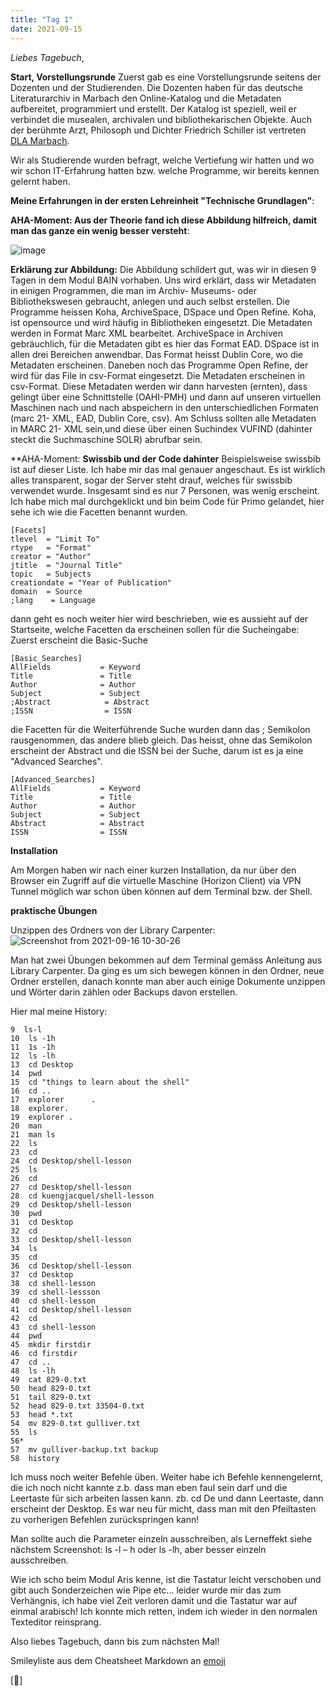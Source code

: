 ```yaml
---
title: "Tag 1"
date: 2021-09-15
---
```

_Liebes Tagebuch_,


**Start, Vorstellungsrunde**
Zuerst gab es eine Vorstellungsrunde seitens der Dozenten und der Studierenden.
Die Dozenten haben für das deutsche Literaturarchiv in Marbach den Online-Katalog und die Metadaten aufbereitet, programmiert und erstellt.
Der Katalog ist speziell, weil er verbindet die musealen, archivalen und bibliothekarischen Objekte. Auch der berühmte Arzt, Philosoph und Dichter Friedrich Schiller ist vertreten [DLA Marbach](https://www.dla-marbach.de/).

Wir als Studierende wurden befragt, welche Vertiefung wir hatten und wo wir schon IT-Erfahrung hatten bzw. welche Programme, wir bereits kennen gelernt haben.


**Meine Erfahrungen in der ersten Lehreinheit "Technische Grundlagen"**:

**AHA-Moment: Aus der Theorie fand ich diese Abbildung hilfreich, damit man das ganze ein wenig besser versteht**:

![image](https://user-images.githubusercontent.com/90834735/133661233-4f8b2d76-36a1-4f85-88d5-3cbce8b3bcc0.png)

**Erklärung zur Abbildung:**
Die Abbildung schildert gut, was wir in diesen 9 Tagen in dem Modul BAIN vorhaben.
Uns wird erklärt, dass wir Metadaten in einigen Programmen, die man im Archiv- Museums- oder Bibliothekswesen gebraucht, anlegen und auch selbst erstellen.
Die Programme heissen Koha, ArchiveSpace, DSpace und Open Refine.
Koha, ist opensource und  wird häufig in Bibliotheken eingesetzt. Die Metadaten werden in Format Marc XML bearbeitet.
ArchiveSpace in Archiven gebräuchlich, für die Metadaten gibt es hier das Format EAD.
DSpace ist in allen drei Bereichen anwendbar. Das Format heisst Dublin Core, wo die Metadaten erscheinen.
Daneben noch das Programme Open Refine, der wird für das File in csv-Format eingesetzt. Die Metadaten erscheinen in csv-Format.
Diese Metadaten werden wir dann harvesten (ernten), dass gelingt über eine Schnittstelle (OAHI-PMH) und dann auf unseren virtuellen Maschinen nach und nach abspeichern in den unterschiedlichen Formaten (marc 21- XML, EAD, Dublin Core, csv).
Am Schluss sollten alle Metadaten in MARC 21- XML sein,und diese über einen Suchindex VUFIND (dahinter steckt die Suchmaschine SOLR) abrufbar sein.



**AHA-Moment: **Swissbib und der Code dahinter**
Beispielsweise swissbib ist auf dieser Liste. Ich habe mir das mal genauer angeschaut.
Es ist wirklich alles transparent, sogar der Server steht drauf, welches für swissbib verwendet wurde. Insgesamt sind es nur 7 Personen, was wenig erscheint.
Ich habe mich mal durchgeklickt und bin beim  Code für Primo gelandet, hier sehe ich wie die Facetten benannt wurden.
	
	[Facets]
	tlevel  = "Limit To"
	rtype   = "Format"
	creator = "Author"
	jtitle  = "Journal Title"
	topic   = Subjects
	creationdate = "Year of Publication"
	domain  = Source
	;lang    = Language

dann geht es noch weiter hier wird beschrieben, wie es aussieht auf der Startseite, welche Facetten da erscheinen sollen für die Sucheingabe:
Zuerst erscheint die Basic-Suche
	
	[Basic_Searches]
	AllFields           = Keyword
	Title               = Title
	Author              = Author
	Subject             = Subject
	;Abstract            = Abstract
	;ISSN                = ISSN

die Facetten für die Weiterführende Suche wurden dann das ; Semikolon rausgenommen, das andere blieb gleich. Das heisst, ohne das Semikolon erscheint der Abstract und die ISSN bei der Suche, darum ist es ja eine "Advanced Searches".

	
	[Advanced_Searches]
	AllFields           = Keyword
	Title               = Title
	Author              = Author
	Subject             = Subject
	Abstract            = Abstract
	ISSN                = ISSN



**Installation**

Am Morgen haben wir nach einer kurzen Installation, da nur über den Browser ein Zugriff auf die virtuelle Maschine (Horizon Client) via VPN Tunnel möglich war schon üben können auf dem Terminal bzw. der Shell.

**praktische Übungen**

Unzippen des Ordners von der Library Carpenter:
![Screenshot from 2021-09-16 10-30-26](https://user-images.githubusercontent.com/90834735/150366613-9730957a-c7cc-435b-a538-2f82a882ec75.png)


 


Man hat zwei Übungen bekommen auf dem Terminal gemäss Anleitung aus Library Carpenter. Da ging es um sich bewegen können in den Ordner, neue Ordner erstellen, danach konnte man aber auch einige Dokumente unzippen und Wörter darin zählen oder Backups davon erstellen.

Hier mal meine History:

    9  ls-l    
	10  ls -1h   
	11  1s -1h    
	12  ls -lh    
	13  cd Desktop  
	14  pwd   
	15  cd "things to learn about the shell"
	16  cd ..
	17  explorer      .
	18  explorer.
	19  explorer .
	20  man
	21  man ls
	22  ls
	23  cd
	24  cd Desktop/shell-lesson
	25  ls
	26  cd
	27  cd Desktop/shell-lesson
	28  cd kuengjacquel/shell-lesson
	29  cd Desktop/shell-lesson
	30  pwd
	31  cd Desktop
	32  cd
	33  cd Desktop/shell-lesson
	34  ls
	35  cd
	36  cd Desktop/shell-lesson
	37  cd Desktop
	38  cd shell-lesson
	39  cd shell-lessson
	40  cd shell-lesson
	41  cd Desktop/shell-lesson
	42  cd
	43  cd shell-lesson
	44  pwd
	45  mkdir firstdir
	46  cd firstdir
	47  cd ..
	48  ls -lh
	49  cat 829-0.txt
	50  head 829-0.txt
	51  tail 829-0.txt
	52  head 829-0.txt 33504-0.txt
	53  head *.txt
	54  mv 829-0.txt gulliver.txt
	55  ls
	56* 
	57  mv gulliver-backup.txt backup
	58  history



Ich muss noch weiter Befehle üben. Weiter habe ich Befehle kennengelernt, die ich noch nicht kannte z.b. dass man eben faul sein darf und die Leertaste für sich arbeiten lassen kann.
zb. cd De und dann Leertaste, dann erscheint der Desktop.  Es war neu für micht, dass man mit den Pfeiltasten zu vorherigen Befehlen zurückspringen kann!

Man sollte auch die Parameter einzeln ausschreiben, als Lerneffekt siehe nächstem Screenshot:
ls -l – h   oder ls -lh, aber besser einzeln ausschreiben.


Wie ich scho beim Modul Aris kenne, ist die Tastatur leicht verschoben und gibt auch Sonderzeichen wie Pipe  etc... leider wurde mir das zum Verhängnis, ich habe viel Zeit verloren damit und die Tastatur war auf einmal arabisch! Ich konnte mich retten, indem ich wieder in den normalen Texteditor reinsprang.

Also liebes Tagebuch, dann bis zum nächsten Mal!

Smileyliste aus dem Cheatsheet Markdown an [emoji](https://github.com/ikatyang/emoji-cheat-sheet/blob/master/README.md#smileys--emotion)

[:woozy_face:]


